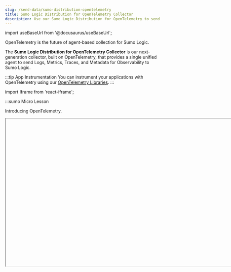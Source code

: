 ```yaml
---
slug: /send-data/sumo-distribution-opentelemetry
title: Sumo Logic Distribution for OpenTelemetry Collector
description: Use our Sumo Logic Distribution for OpenTelemetry to send data to Sumo Logic.
---
```


import useBaseUrl from '@docusaurus/useBaseUrl';

OpenTelemetry is the future of agent-based collection for Sumo Logic.

The **Sumo Logic Distribution for OpenTelemetry Collector** is our next-generation collector, built on OpenTelemetry, that provides a single unified agent to send Logs, Metrics, Traces, and Metadata for Observability to Sumo Logic.

:::tip App Instrumentation
You can instrument your applications with OpenTelemetry using our [OpenTelemetry Libraries](/docs/apm/traces/get-started-transaction-tracing/opentelemetry-instrumentation).
:::

import Iframe from 'react-iframe';

:::sumo Micro Lesson

Introducing OpenTelemetry.

<Iframe url="https://www.youtube.com/embed/XLgCW0WYN5Q?rel=0"
        width="854px"
        height="480px"
        id="myId"
        className="video-container"
        display="initial"
        position="relative"
        allow="accelerometer; autoplay=1; clipboard-write; encrypted-media; gyroscope; picture-in-picture"
        allowfullscreen
        />

:::

<div className="box-wrapper" markdown="1">
<div className="box smallbox1 card">
  <div className="container">
  <a href="/docs/send-data/sumo-distribution-opentelemetry/comparison"><img src={useBaseUrl('img/send-data/otel-color.svg')} alt="Thumbnail icon" width="40"/><h4>OTEL Use Cases</h4></a>
  <p>When to use our OTEL Collector over Installed Collector.</p>
  </div>
</div>
  <div className="box smallbox2 card">
    <div className="container">
    <a href="/docs/send-data/sumo-distribution-opentelemetry/installation"><img src={useBaseUrl('img/send-data/otel-color.svg')} alt="Thumbnail icon" width="40"/><h4>Installation</h4></a>
    <p>How to install the Sumo OTel collector on various platforms.</p>
    </div>
    </div>
    <div className="box smallbox3 card">
      <div className="container">
      <a href="/docs/send-data/sumo-distribution-opentelemetry/configuration-sources"><img src={useBaseUrl('img/send-data/otel-color.svg')} alt="Thumbnail icon" width="40"/><h4>Sources and Configuration</h4></a>
      <p>-</p>
      </div>
    </div>
    <div className="box smallbox4 card">
      <div className="container">
      <a href="/docs/send-data/sumo-distribution-opentelemetry/best-practices"><img src={useBaseUrl('img/send-data/otel-color.svg')} alt="Thumbnail icon" width="40"/><h4>Best Practices</h4></a>
      <p>Best practices for using the Otel collector.</p>
      </div>
    </div>
    <div className="box smallbox5 card">
      <div className="container">
      <a href="/docs/send-data/sumo-distribution-opentelemetry/troubleshooting"><img src={useBaseUrl('img/send-data/otel-color.svg')} alt="Thumbnail icon" width="40"/><h4>Troubleshooting</h4></a>
      <p>Common OTel collector troubleshooting questions.</p>
      </div>
    </div>
    <div className="box smallbox6 card">
      <div className="container">
      <a href="/docs/send-data/sumo-distribution-opentelemetry/opentelemetry-concepts"><img src={useBaseUrl('img/send-data/otel-color.svg')} alt="Thumbnail icon" width="40"/><h4>OTEL Data for Sumo</h4></a>
      <p>Mapping OTEL concepts to Sumo Logic.</p>
      </div>
    </div>
    <div className="box smallbox7 card">
      <div className="container">
      <a href="/docs/integrations/app-development/jira-cloud"><img src={useBaseUrl('img/send-data/otel-color.svg')} alt="Thumbnail icon" width="40"/><h4>Sumo OTEL vs OTEL</h4></a>
      <p>Learn how Sumo Logic OTEL differs from OTEL.</p>
      </div>
    </div>
    <div className="box smallbox8 card">
      <div className="container">
      <a href="/docs/send-data/sumo-distribution-opentelemetry/upstream-relation"><img src={useBaseUrl('img/send-data/otel-color.svg')} alt="Thumbnail icon" width="40"/><h4>FAQ</h4></a>
      <p>List of frequently asked questions by users.</p>
      </div>
    </div>
  </div>
